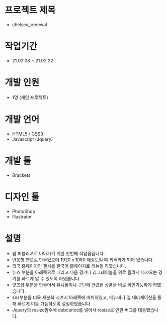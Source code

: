 # 프로젝트 제목
  - chelsea_renewal

# 작업기간
  - 21.02.08 ~ 21.02.22

# 개발 인원
  - 1명 (개인 프로젝트)

# 개발 언어
  - HTML5 / CSS3
  - Javascript (Jquery)

# 개발 툴
  - Brackets

# 디자인 툴
  - PhotoShop
  - Illustrator

# 설명
  - 웹 퍼블리셔로 나아가기 위한 첫번째 작업물입니다.
  - 반응형 웹으로 만들었으며 1920 x 1080 해상도일 때 최적화가 되어 있습니다.
  - 외국 홈페이지인 첼시를 한국어 홈페이지로 리뉴얼 하였습니다.
  - 뉴스 부분을 아래쪽으로 내리고 다음 경기나 리그테이블을 위로 올려서 다가오는 경기를 빠르게 알 수 있도록 하였습니다.
  - 굿즈샵 부분을 만들어서 유니폼이나 구단에 관련된 상품을 바로 확인가능하게 하였습니다.
  - sns부분을 더욱 세분화 시켜서 아래쪽에 배치하였고, 메뉴바나 옆 네비게이션을 통해 빠르게 이동 가능하도록 설정하였습니다.
  - Jquery의 resize함수에 debounce를 넣어서 resize로 인한 버그를 대응했습니다.
